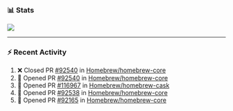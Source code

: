 ### :bar_chart: Stats

<a href="#">
  <img align="center" src="https://github-readme-stats.vercel.app/api?username=tuzi3040&show_icons=true&theme=dark" />
</a>

---

### :zap: Recent Activity

<!--START_SECTION:activity-->
1. ❌ Closed PR [#92540](https://github.com/Homebrew/homebrew-core/pull/92540) in [Homebrew/homebrew-core](https://github.com/Homebrew/homebrew-core)
2. 💪 Opened PR [#92540](https://github.com/Homebrew/homebrew-core/pull/92540) in [Homebrew/homebrew-core](https://github.com/Homebrew/homebrew-core)
3. 💪 Opened PR [#116967](https://github.com/Homebrew/homebrew-cask/pull/116967) in [Homebrew/homebrew-cask](https://github.com/Homebrew/homebrew-cask)
4. 💪 Opened PR [#92538](https://github.com/Homebrew/homebrew-core/pull/92538) in [Homebrew/homebrew-core](https://github.com/Homebrew/homebrew-core)
5. 💪 Opened PR [#92165](https://github.com/Homebrew/homebrew-core/pull/92165) in [Homebrew/homebrew-core](https://github.com/Homebrew/homebrew-core)
<!--END_SECTION:activity-->
